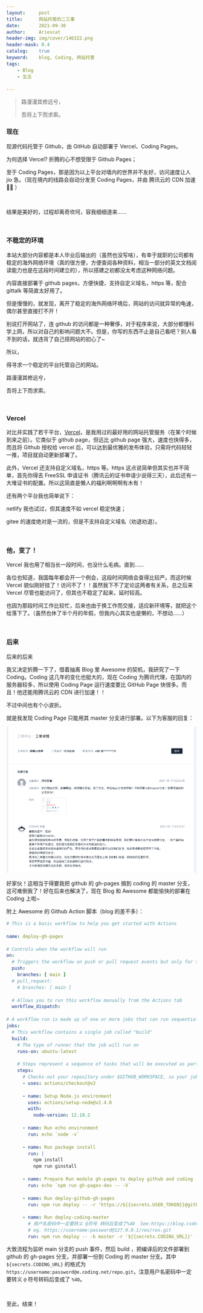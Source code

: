 ```yaml
---
layout:     post
title:      网站托管的二三事
date:       2021-09-30
author:     Ariescat
header-img: img/cover/146322.png
header-mask: 0.4
catalog:    true
keyword:    blog, Coding, 网站托管
tags:
    - Blog
    - 生活

---
```




> 路漫漫其修远兮，
>
> 吾将上下而求索。



### 现在

现源代码托管于 Github，由 GitHub 自动部署于 Vercel、Coding Pages。

为何选择 Vercel? 折腾的心不想受限于 Github Pages；

至于 Coding Pages，那是因为以上平台对墙内的世界并不友好，访问速度让人 jio 急。（现在境内的线路会自动分发至 Coding Pages，并由 腾讯云的 CDN 加速 🚀🚀 ）



<br>

结果是美好的，过程却离奇坎坷，容我细细道来......

<br>



### 不稳定的环境

本站大部分内容都是本人毕业后输出的（虽然也没写啥），有幸于就职的公司都有稳定的海外网络环境（真的很方便，方便查阅各种资料，相当一部分的英文文档阅读能力也是在这段时间建立的），所以搭建之初都没太考虑这种网络问题。

内容直接部署于 github pages，方便快捷，支持自定义域名，https 等，配合 gittalk 等简直太好用了。

但是慢慢的，就发现，离开了稳定的海外网络环境后，网站的访问就异常的龟速，偶尔甚至直接打不开！

别说打开网站了，连 github 的访问都是一种奢侈，对于程序来说，大部分都懂科学上网，所以对自己的影响问题大不。但是，你写的东西不止是自己看吧？别人看不到的话，就违背了自己搭网站的初心了~



所以，

得寻求一个稳定的平台托管自己的网站。

路漫漫其修远兮，

吾将上下而求索。

<br>



### Vercel

对比并实践了若干平台，[Vercel](https://vercel.com/)，是我用过的最好用的网站托管服务（在某个时候到来之前）。它类似于 github page，但远比 github page 强大，速度也快得多，而且将 Github 授权给 vercel 后，可以达到最优雅的发布体验，只需将代码轻轻一推，项目就自动更新部署了。

此外，Vercel 还支持自定义域名，https 等。https 这点说简单但其实也并不简单，首先你得去 FreeSSL 申请证书（腾讯云的证书申请少说得三天），此后还有一大堆证书的配置。所以这简直是懒人的福利啊啊啊有木有！

还有两个平台我也简单说下：

netlify 我也试过，但其速度不如 vercel 稳定快速；

gitee 的速度绝对是一流的，但是不支持自定义域名（劝退劝退）。

<br>



### 他，变了！

Vercel 我也用了相当长一段时间，也没什么毛病。直到......

各位也知道，我国每年都会开一个例会，这段时间网络会查得比较严。而这时候 Vercel 貌似刚好挂了！访问不了！！虽然我下不了定论这两者有关系，总之后来 Vercel 尽管也能访问了，但其也不稳定了起来，延时较高。

也因为那段时间工作比较忙，后来也由于换工作而交接，适应新环境等，就把这个给落下了。（虽然也休了半个月的年假，但我内心其实也是懒的，不想动......）

<br>



### 后来

后来的后来

我又决定折腾一下了，借着抽离 Blog 里 Awesome 的契机，我研究了一下 Coding。Coding 这几年的变化也挺大的，现在 Coding 为腾讯代理，在国内的服务器较多，所以使用 Coding Page 运行速度要比 GitHub Page 快很多。而且！他还能用腾讯云的 CDN 进行加速！！

不过中间也有个小波折。

就是我发现 Coding Page 只能用其 master 分支进行部署。以下为客服的回复：

![工单](/img/post/21093001.jpg)

好家伙！这相当于得要我把 github 的 gh-pages 搞到 coding 的 master 分支，这可难倒我了！好在后来也解决了，现在 Blog 和 Awesome 都能愉快的部署在 Coding 上啦~

附上 Awesome 的 Github Action 脚本（blog 的差不多）：

```yml
# This is a basic workflow to help you get started with Actions

name: deploy-gh-pages

# Controls when the workflow will run
on:
  # Triggers the workflow on push or pull request events but only for the main branch
  push:
    branches: [ main ]
  # pull_request:
    # branches: [ main ]

  # Allows you to run this workflow manually from the Actions tab
  workflow_dispatch:

# A workflow run is made up of one or more jobs that can run sequentially or in parallel
jobs:
  # This workflow contains a single job called "build"
  build:
    # The type of runner that the job will run on
    runs-on: ubuntu-latest

    # Steps represent a sequence of tasks that will be executed as part of the job
    steps:
      # Checks-out your repository under $GITHUB_WORKSPACE, so your job can access it
      - uses: actions/checkout@v2

      - name: Setup Node.js environment
        uses: actions/setup-node@v2.4.0
        with:
          node-version: 12.18.2
  
      - name: Run echo environment
        run: echo `node -v`

      - name: Run package install
        run: |
          npm install
          npm run ginstall

      - name: Prepare Run module gh-pages to deploy github and coding
        run: echo `npm run gh-pages-dev -- -V`

      - name: Run deploy-github-gh-pages
        run: npm run deploy -- -r 'https://${{secrets.USER_TOKEN}}@github.com/Ariescat/Metis-Awesome.git' -u 'github-actions-bot <${{secrets.EMAIL}}>' -m 'github-actions-bot Updates'

      - name: Run deploy-coding-master
        # 用户名密码中一定要转义 @符号 转码后变成了%40  See:https://blog.csdn.net/u012447791/article/details/118225605
        # eg. https://username:password@127.0.0.1/res/res.git
        run: npm run deploy -- -b master -r '${{secrets.CODING_URL}}' -u 'github-actions-bot <${{secrets.EMAIL}}>' -m 'github-actions-bot Updates'
```

大致流程为监听 main 分支的 push 事件，然后 build ，把编译后的文件部署到 github 的 gh-pages 分支，并部署一份到 Coding 的 master 分支。其中 `${secrets.CODING_URL}` 的格式为 `https://username:password@e.coding.net/repo.git`，注意用户名密码中一定要转义 `@` 符号转码后变成了 `%40`。

<br>

至此，结束！

<br>

